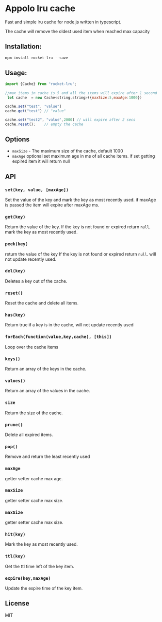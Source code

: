 # Appolo lru cache
Fast and simple lru cache for node.js written in typescript.

The cache will remove the oldest used item when reached max capacity 
## Installation:

```javascript
npm install rocket-lru --save
```

## Usage:

```javascript
import {Cache} from "rocket-lru";
 
//max items in cache is 5 and all the items will expire after 1 second
 let cache  = new Cache<string,string>({maxSize:5,maxAge:1000})

cache.set("test", "value")
cache.get("test") // "value"

cache.set("test2", "value",2000) // will expire after 2 secs
cache.reset();    // empty the cache
```



## Options

- `maxSize` -  The maximum size of the cache, default 1000 
- `maxAge` optional set maximum age in ms of all cache items. if set getting expired item it will return null


## API

### `set(key, value, [maxAge])`
Set the value of the key and mark the key as most recently used.
if maxAge is passed the item will expire after maxAge ms.
### `get(key)`
Return the value of the key.
If the key is not found or expired  return `null`. 
mark the key as most recently used.
### `peek(key)`
return the value of the key
If the key is not found or expired  return `null`.
will not update recently used.
### `del(key)`
Deletes a key out of the cache.
### `reset()`
Reset the cache and delete all items.
### `has(key)`
Return true if a key is in the cache, will not update recently used
### `forEach(function(value,key,cache), [this])`
Loop over the cache items
### `keys()`
Return an array of the keys in the cache.
### `values()`
Return an array of the values in the cache.
### `size`
Return the size of the cache.
### `prune()`
Delete all expired items.
### `pop()`
Remove and return the least recently used
### `maxAge`
getter setter cache max age.
### `maxSize`
getter setter cache max size.
### `maxSize`
getter setter cache max size.
### `hit(key)`
Mark the key as most recently used.
### `ttl(key)`
Get the ttl time left of the key item.
### `expire(key,maxAge)`
Update the expire time of the key item.

## License
MIT